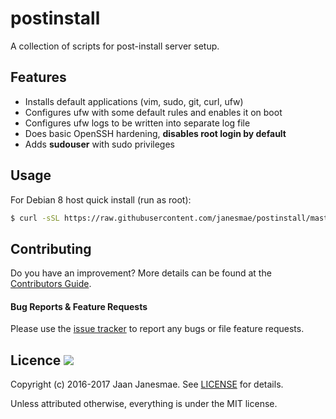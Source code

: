 # postinstall

A collection of scripts for post-install server setup.

## Features

- Installs default applications (vim, sudo, git, curl, ufw)
- Configures ufw with some default rules and enables it on boot
- Configures ufw logs to be written into separate log file
- Does basic OpenSSH hardening, **disables root login by default**
- Adds **sudouser** with sudo privileges

## Usage

For Debian 8 host quick install (run as root):
```sh
$ curl -sSL https://raw.githubusercontent.com/janesmae/postinstall/master/debian8/install.sh | sed -e "s/sudouser/<INSERT_YOUR_USERNAME_HERE>/"| sed -e "s/ssh-ed25519 AAAA.../<INSERT_YOUR_SSH_PUBLIC_KEY_HERE>/" | sh
```

## Contributing

Do you have an improvement? More details can be found at the [Contributors Guide](https://github.com/janesmae/postinstall/blob/master/CONTRIBUTIONS.md).

#### Bug Reports & Feature Requests

Please use the [issue tracker](https://github.com/janesmae/postinstall/issues) to report any bugs or file feature requests.

## Licence [![](http://img.shields.io/badge/license-MIT-blue.svg?style=flat-square)](https://github.com/janesmae/postinstall/blob/master/LICENSE)

Copyright (c) 2016-2017 Jaan Janesmae. See [LICENSE](https://github.com/janesmae/postinstall/blob/master/LICENSE) for details.

Unless attributed otherwise, everything is under the MIT license.
